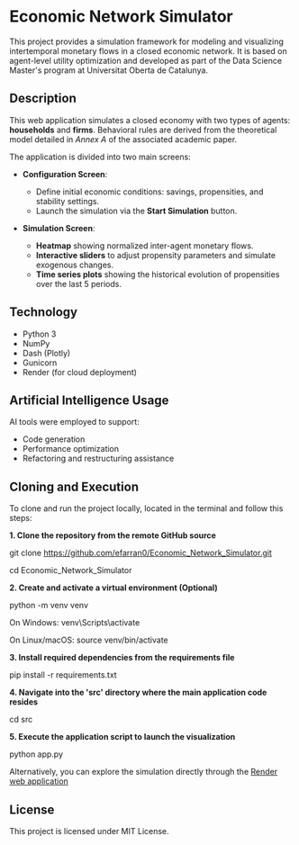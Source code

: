 # Economic Network Simulator

This project provides a simulation framework for modeling and visualizing intertemporal monetary flows in a closed economic network. It is based on agent-level utility optimization and developed as part of the Data Science Master's program at Universitat Oberta de Catalunya.

## Description

This web application simulates a closed economy with two types of agents: **households** and **firms**. Behavioral rules are derived from the theoretical model detailed in *Annex A* of the associated academic paper.

The application is divided into two main screens:

- **Configuration Screen**:
  - Define initial economic conditions: savings, propensities, and stability settings.
  - Launch the simulation via the **Start Simulation** button.

- **Simulation Screen**:
  - **Heatmap** showing normalized inter-agent monetary flows.
  - **Interactive sliders** to adjust propensity parameters and simulate exogenous changes.
  - **Time series plots** showing the historical evolution of propensities over the last 5 periods.

## Technology

- Python 3  
- NumPy  
- Dash (Plotly)  
- Gunicorn  
- Render (for cloud deployment)

## Artificial Intelligence Usage

AI tools were employed to support:

- Code generation  
- Performance optimization  
- Refactoring and restructuring assistance

## Cloning and Execution

To clone and run the project locally, located in the terminal and follow this steps:

**1. Clone the repository from the remote GitHub source**

git clone https://github.com/efarran0/Economic_Network_Simulator.git

cd Economic_Network_Simulator



**2. Create and activate a virtual environment (Optional)**

python -m venv venv

On Windows:
venv\Scripts\activate

On Linux/macOS:
source venv/bin/activate



**3. Install required dependencies from the requirements file**

pip install -r requirements.txt



**4. Navigate into the 'src' directory where the main application code resides**

cd src



**5. Execute the application script to launch the visualization**

python app.py



Alternatively, you can explore the simulation directly through the [Render web application](https://economic-network-simulator.onrender.com/)

## License

This project is licensed under MIT License.
